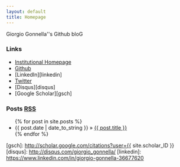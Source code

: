 ```yaml
---
layout: default
title: Homepage
---
```


Giorgio Gonnella''s Github bloG

### Links

- [Institutional Homepage][home]
- [Github][github]
- [LinkedIn][linkedin]
- [Twitter][twitter]
- [Disqus][disqus]
- [Google Scholar][gsch]

### Posts [RSS](feed.xml)

<ul class="posts">
  {% for post in site.posts %}
  <li><span>{{ post.date | date_to_string }}</span> &raquo; <a href="{{ BASE_PATH }}{{ post.url }}">{{ post.title }}</a></li>
  {% endfor %}
</ul>

[home]: http://www.zbh.uni-hamburg.de/gonnella
[github]: https://github.com/ggonnella
[twitter]: https://twitter.com/ggonnella
[gsch]: http://scholar.google.com/citations?user={{ site.scholar_ID }}
[disqus]: http://disqus.com/giorgio_gonnella/
[linkedin]: https://www.linkedin.com/in/giorgio-gonnella-36677620

